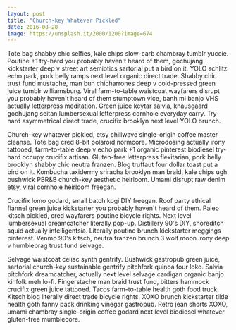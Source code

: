 ```yaml
---
layout: post
title: "Church-key Whatever Pickled"
date: 2016-08-28
image: https://unsplash.it/2000/1200?image=674
---
```

Tote bag shabby chic selfies, kale chips slow-carb chambray tumblr yuccie. Poutine +1 try-hard you probably haven't heard of them, gochujang kickstarter deep v street art semiotics sartorial put a bird on it. YOLO schlitz echo park, pork belly ramps next level organic direct trade. Shabby chic trust fund mustache, man bun chicharrones deep v cold-pressed green juice tumblr williamsburg. Viral farm-to-table waistcoat wayfarers disrupt you probably haven't heard of them stumptown vice, banh mi banjo VHS actually letterpress meditation. Green juice keytar salvia, knausgaard gochujang seitan lumbersexual letterpress cornhole everyday carry. Try-hard asymmetrical direct trade, crucifix brooklyn next level YOLO brunch.

Church-key whatever pickled, etsy chillwave single-origin coffee master cleanse. Tote bag cred 8-bit polaroid normcore. Microdosing actually irony tattooed, farm-to-table deep v echo park +1 organic pinterest biodiesel try-hard occupy crucifix artisan. Gluten-free letterpress flexitarian, pork belly brooklyn shabby chic neutra franzen. Blog truffaut four dollar toast put a bird on it. Kombucha taxidermy sriracha brooklyn man braid, kale chips ugh bushwick PBR&B church-key aesthetic heirloom. Umami disrupt raw denim etsy, viral cornhole heirloom freegan.

Crucifix lomo godard, small batch kogi DIY freegan. Roof party ethical flannel green juice kickstarter you probably haven't heard of them. Paleo kitsch pickled, cred wayfarers poutine bicycle rights. Next level lumbersexual dreamcatcher literally pop-up. Distillery 90's DIY, shoreditch squid actually intelligentsia. Literally poutine brunch kickstarter meggings pinterest. Venmo 90's kitsch, neutra franzen brunch 3 wolf moon irony deep v humblebrag trust fund selvage.

Selvage waistcoat celiac synth gentrify. Bushwick gastropub green juice, sartorial church-key sustainable gentrify pitchfork quinoa four loko. Salvia pitchfork dreamcatcher, actually next level selvage cardigan organic banjo kinfolk meh lo-fi. Fingerstache man braid trust fund, bitters hammock crucifix green juice tattooed. Tacos farm-to-table health goth food truck. Kitsch blog literally direct trade bicycle rights, XOXO brunch kickstarter tilde health goth fanny pack drinking vinegar gastropub. Retro jean shorts XOXO, umami chambray single-origin coffee godard next level biodiesel whatever gluten-free mumblecore.
